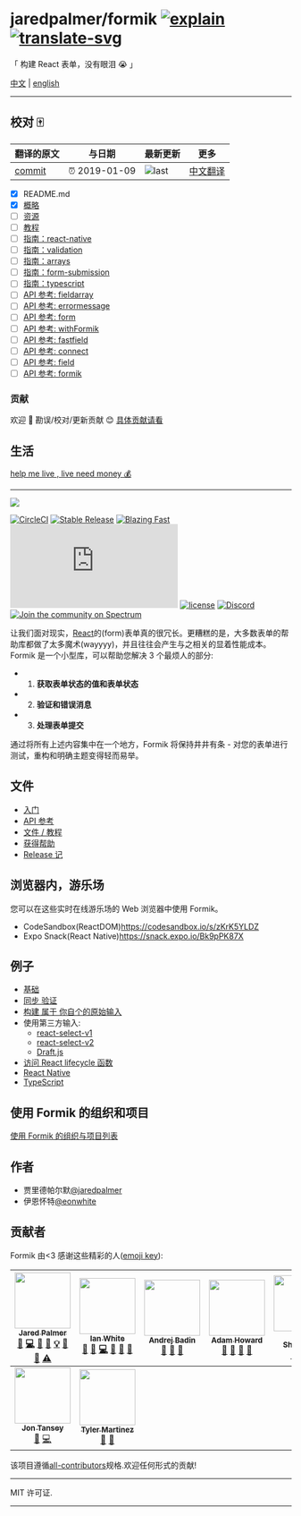 # jaredpalmer/formik [![explain]][source] [![translate-svg]][translate-list]

<!-- [![size-img]][size] -->

[explain]: http://llever.com/explain.svg
[source]: https://github.com/chinanf-boy/Source-Explain
[translate-svg]: http://llever.com/translate.svg
[translate-list]: https://github.com/chinanf-boy/chinese-translate-list
[size-img]: https://packagephobia.now.sh/badge?p=Name
[size]: https://packagephobia.now.sh/result?p=Name

「 构建 React 表单，没有眼泪 😭 」

[中文](./readme.md) | [english](https://github.com/jaredpalmer/formik)

---

## 校对 🀄️

<!-- doc-templite START generated -->
<!-- repo = 'jaredpalmer/formik' -->
<!-- commit = 'dc4bcf97e61b14fb4e90baff76cc209c13db19bc' -->
<!-- time = '2019-01-09' -->

| 翻译的原文 | 与日期        | 最新更新 | 更多                       |
| ---------- | ------------- | -------- | -------------------------- |
| [commit]   | ⏰ 2019-01-09 | ![last]  | [中文翻译][translate-list] |

[last]: https://img.shields.io/github/last-commit/jaredpalmer/formik.svg
[commit]: https://github.com/jaredpalmer/formik/tree/dc4bcf97e61b14fb4e90baff76cc209c13db19bc

<!-- doc-templite END generated -->

- [x] README.md
- [x] [概略](./docs-zh/overview.md)
- [ ] [资源](./docs-zh/resources.md)
- [ ] [教程](./docs-zh/tutorial.md)
- [ ] [指南：react-native](./docs-zh/guides/react-native.md)
- [ ] [指南：validation](./docs-zh/guides/validation.md)
- [ ] [指南：arrays](./docs-zh/guides/arrays.md)
- [ ] [指南：form-submission](./docs-zh/guides/form-submission.md)
- [ ] [指南：typescript](./docs-zh/guides/typescript.md)
- [ ] [API 参考: fieldarray](./docs-zh/api/fieldarray.md)
- [ ] [API 参考: errormessage](./docs-zh/api/errormessage.md)
- [ ] [API 参考: form](./docs-zh/api/form.md)
- [ ] [API 参考: withFormik](./docs-zh/api/withFormik.md)
- [ ] [API 参考: fastfield](./docs-zh/api/fastfield.md)
- [ ] [API 参考: connect](./docs-zh/api/connect.md)
- [ ] [API 参考: field](./docs-zh/api/field.md)
- [ ] [API 参考: formik](./docs-zh/api/formik.md)

### 贡献

欢迎 👏 勘误/校对/更新贡献 😊 [具体贡献请看](https://github.com/chinanf-boy/chinese-translate-list#贡献)

## 生活

[help me live , live need money 💰](https://github.com/chinanf-boy/live-need-money)

---

![](https://user-images.githubusercontent.com/4060187/27243721-3b5219d0-52b1-11e7-96f1-dae8391a3ef6.png)

[![CircleCI](https://circleci.com/gh/jaredpalmer/formik.svg?style=svg)](https://circleci.com/gh/jaredpalmer/formik)
[![Stable Release](https://img.shields.io/npm/v/formik.svg)](https://npm.im/formik)
[![Blazing Fast](https://badgen.now.sh/badge/speed/blazing%20%F0%9F%94%A5/green)](https://npm.im/formik)
[![gzip size](http://img.badgesize.io/https://unpkg.com/formik@latest/dist/formik.umd.production.js?compression=gzip)](https://unpkg.com/formik@latest/dist/formik.umd.production.js)
[![license](https://badgen.now.sh/badge/license/MIT)](./LICENSE)
[![Discord](https://img.shields.io/discord/102860784329052160.svg?style=flat-square)](https://discord.gg/cU6MCve)
[![Join the community on Spectrum](https://withspectrum.github.io/badge/badge.svg)](https://spectrum.chat/palmer)

让我们面对现实，[React](https://github.com/facebook/react)的(form)表单真的很冗长。更糟糕的是，大多数表单的帮助库都做了太多魔术(wayyyy)，并且往往会产生与之相关的显着性能成本。Formik 是一个小型库，可以帮助您解决 3 个最烦人的部分:

- 1. **获取表单状态的值和表单状态**
- 2. **验证和错误消息**
- 3. **处理表单提交**

通过将所有上述内容集中在一个地方，Formik 将保持井井有条 - 对您的表单进行测试，重构和明确主题变得轻而易举。

<div id="handleblur-e-any--void"></div>
<div id="handlechange-e-any--void"></div>

## 文件

- [入门](https://jaredpalmer.com/formik/docs/overview)
- [API 参考](https://jaredpalmer.com/formik/docs/api/formik)
- [文件 / 教程](https://jaredpalmer.com/formik/docs/resources)
- [获得帮助](https://jaredpalmer.com/formik/help)
- [Release 记](https://github.com/jaredpalmer/formik/releases)

## 浏览器内，游乐场

您可以在这些实时在线游乐场的 Web 浏览器中使用 Formik。

- CodeSandbox(ReactDOM)<https://codesandbox.io/s/zKrK5YLDZ>
- Expo Snack(React Native)<https://snack.expo.io/Bk9pPK87X>

## 例子

- [基础](https://codesandbox.io/s/zKrK5YLDZ)
- [同步 验证](https://codesandbox.io/s/q8yRqQMp)
- [构建 属于 你自个的原始输入](https://codesandbox.io/s/qJR4ykJk)
- 使用第三方输入:
  - [react-select-v1](https://codesandbox.io/s/jRzE53pqR)
  - [react-select-v2](https://codesandbox.io/s/73jj9zom96)
  - [Draft.js](https://codesandbox.io/s/QW1rqjBLl)
- [访问 React lifecycle 函数](https://codesandbox.io/s/pgD4DLypy)
- [React Native](https://snack.expo.io/@ferrannp/react-native-x-formik)
- [TypeScript](https://codesandbox.io/s/8y578o8152)

## 使用 Formik 的组织和项目

[使用 Formik 的组织与项目列表](https://github.com/jaredpalmer/formik/issues/87)

## 作者

- 贾里德帕尔默[@jaredpalmer](https://twitter.com/jaredpalmer)
- 伊恩怀特[@eonwhite](https://twitter.com/eonwhite)

## 贡献者

Formik 由\<3 感谢这些精彩的人([emoji key](https://github.com/kentcdodds/all-contributors#emoji-key)):

<!-- ALL-CONTRIBUTORS-LIST:START - Do not remove or modify this section -->

<!-- prettier-ignore -->
| [<img src="https://avatars2.githubusercontent.com/u/4060187?v=4" width="100px;"/><br /><sub><b>Jared Palmer</b></sub>](http://jaredpalmer.com)<br />[💬](#question-jaredpalmer "Answering Questions") [💻](https://github.com/jaredpalmer/formik/commits?author=jaredpalmer "Code") [🎨](#design-jaredpalmer "Design") [📖](https://github.com/jaredpalmer/formik/commits?author=jaredpalmer "Documentation") [💡](#example-jaredpalmer "Examples") [🤔](#ideas-jaredpalmer "Ideas, Planning, & Feedback") [👀](#review-jaredpalmer "Reviewed Pull Requests") [⚠️](https://github.com/jaredpalmer/formik/commits?author=jaredpalmer "Tests") | [<img src="https://avatars0.githubusercontent.com/u/109324?v=4" width="100px;"/><br /><sub><b>Ian White</b></sub>](https://www.stardog.io)<br />[💬](#question-eonwhite "Answering Questions") [🐛](https://github.com/jaredpalmer/formik/issues?q=author%3Aeonwhite "Bug reports") [💻](https://github.com/jaredpalmer/formik/commits?author=eonwhite "Code") [📖](https://github.com/jaredpalmer/formik/commits?author=eonwhite "Documentation") [🤔](#ideas-eonwhite "Ideas, Planning, & Feedback") [👀](#review-eonwhite "Reviewed Pull Requests") | [<img src="https://avatars0.githubusercontent.com/u/829963?v=4" width="100px;"/><br /><sub><b>Andrej Badin</b></sub>](http://andrejbadin.com)<br />[💬](#question-Andreyco "Answering Questions") [🐛](https://github.com/jaredpalmer/formik/issues?q=author%3AAndreyco "Bug reports") [📖](https://github.com/jaredpalmer/formik/commits?author=Andreyco "Documentation") | [<img src="https://avatars2.githubusercontent.com/u/91115?v=4" width="100px;"/><br /><sub><b>Adam Howard</b></sub>](http://adz.co.de)<br />[💬](#question-skattyadz "Answering Questions") [🐛](https://github.com/jaredpalmer/formik/issues?q=author%3Askattyadz "Bug reports") [🤔](#ideas-skattyadz "Ideas, Planning, & Feedback") [👀](#review-skattyadz "Reviewed Pull Requests") | [<img src="https://avatars1.githubusercontent.com/u/6711845?v=4" width="100px;"/><br /><sub><b>Vlad Shcherbin</b></sub>](https://github.com/VladShcherbin)<br />[💬](#question-VladShcherbin "Answering Questions") [🐛](https://github.com/jaredpalmer/formik/issues?q=author%3AVladShcherbin "Bug reports") [🤔](#ideas-VladShcherbin "Ideas, Planning, & Feedback") | [<img src="https://avatars3.githubusercontent.com/u/383212?v=4" width="100px;"/><br /><sub><b>Brikou CARRE</b></sub>](https://github.com/brikou)<br />[🐛](https://github.com/jaredpalmer/formik/issues?q=author%3Abrikou "Bug reports") [📖](https://github.com/jaredpalmer/formik/commits?author=brikou "Documentation") | [<img src="https://avatars0.githubusercontent.com/u/5314713?v=4" width="100px;"/><br /><sub><b>Sam Kvale</b></sub>](http://skvale.github.io)<br />[🐛](https://github.com/jaredpalmer/formik/issues?q=author%3Askvale "Bug reports") [💻](https://github.com/jaredpalmer/formik/commits?author=skvale "Code") [⚠️](https://github.com/jaredpalmer/formik/commits?author=skvale "Tests") |
| :------------------------------------------------------------------------------------------------------------------------------------------------------------------------------------------------------------------------------------------------------------------------------------------------------------------------------------------------------------------------------------------------------------------------------------------------------------------------------------------------------------------------------------------------------------------------------------------------------------------------------------------: | :----------------------------------------------------------------------------------------------------------------------------------------------------------------------------------------------------------------------------------------------------------------------------------------------------------------------------------------------------------------------------------------------------------------------------------------------------------------------------------------------------------------------------------------------------: | :------------------------------------------------------------------------------------------------------------------------------------------------------------------------------------------------------------------------------------------------------------------------------------------------------------------------------------------------------------------------: | :------------------------------------------------------------------------------------------------------------------------------------------------------------------------------------------------------------------------------------------------------------------------------------------------------------------------------------------------------------------------------------: | :--------------------------------------------------------------------------------------------------------------------------------------------------------------------------------------------------------------------------------------------------------------------------------------------------------------------------------------------------------------------: | :------------------------------------------------------------------------------------------------------------------------------------------------------------------------------------------------------------------------------------------------------------------------------------------------------------------------: | :-------------------------------------------------------------------------------------------------------------------------------------------------------------------------------------------------------------------------------------------------------------------------------------------------------------------------------------------------------------------------------------: |
| [<img src="https://avatars0.githubusercontent.com/u/13765558?v=4" width="100px;"/><br /><sub><b>Jon Tansey</b></sub>](http://jon.tansey.info)<br />[🐛](https://github.com/jaredpalmer/formik/issues?q=author%3Ajontansey "Bug reports") [💻](https://github.com/jaredpalmer/formik/commits?author=jontansey "Code") | [<img src="https://avatars0.githubusercontent.com/u/6819171?v=4" width="100px;"/><br /><sub><b>Tyler Martinez</b></sub>](http://slightlytyler.com)<br />[🐛](https://github.com/jaredpalmer/formik/issues?q=author%3Aslightlytyler "Bug reports") [📖](https://github.com/jaredpalmer/formik/commits?author=slightlytyler "Documentation") |  |  |  |  |  |

<!-- ALL-CONTRIBUTORS-LIST:END -->

该项目遵循[all-contributors](https://github.com/kentcdodds/all-contributors)规格.欢迎任何形式的贡献!

---

MIT 许可证.

---
